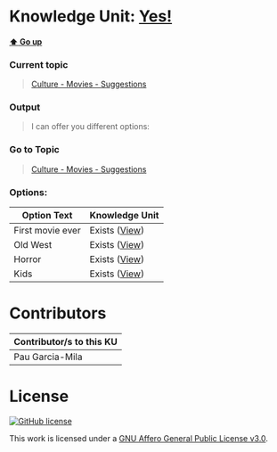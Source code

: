 # Knowledge Unit: [Yes!](../../knowledge_units/culture-movies-suggestions/yes.md)

#### [:arrow_up: Go up](../../topics/culture-movies-suggestions.md)
### Current topic
> [Culture - Movies - Suggestions](../../topics/culture-movies-suggestions.md)
### Output
> I can offer you different options:
### Go to Topic
> [Culture - Movies - Suggestions](../../topics/culture-movies-suggestions.md)

### Options: 

| Option Text | Knowledge Unit |
| - | - |  
| First movie ever  |  Exists ([View](../../knowledge_units/culture-movies-suggestions/first-movie-ever.md))  |  
| Old West  |  Exists ([View](../../knowledge_units/culture-movies-suggestions/old-west.md))  |  
| Horror  |  Exists ([View](../../knowledge_units/culture-movies-suggestions/horror.md))  |  
| Kids  |  Exists ([View](../../knowledge_units/culture-movies-suggestions/kids.md))  | 

# Contributors

| Contributor/s to this KU |
| - | 
| Pau Garcia-Mila |

# License
[![GitHub license](https://img.shields.io/github/license/inbrainz/cerebro)](https://github.com/inbrainz/cerebro/blob/master/LICENSE)

This work is licensed under a [GNU Affero General Public License v3.0](https://www.gnu.org/licenses/agpl-3.0.txt).